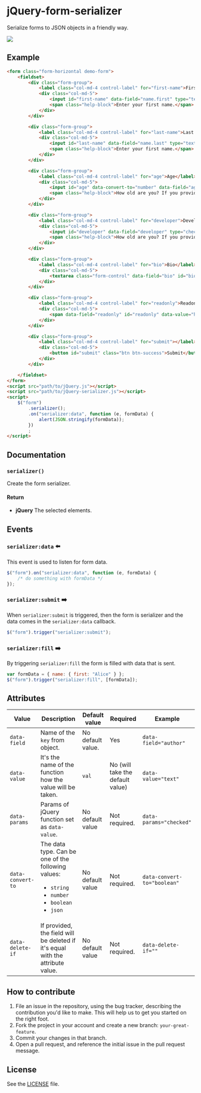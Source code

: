 # jQuery-form-serializer
Serialize forms to JSON objects in a friendly way.

[![](http://i.imgur.com/FD9iFAx.jpg)](http://jillix.github.io/jQuery-form-serializer/)

## Example

```html
<form class="form-horizontal demo-form">
    <fieldset>
        <div class="form-group">
            <label class="col-md-4 control-label" for="first-name">First name</label>
            <div class="col-md-5">
                <input id="first-name" data-field="name.first" type="text" placeholder="" class="form-control input-md" required="">
                <span class="help-block">Enter your first name.</span>
            </div>
        </div>

        <div class="form-group">
            <label class="col-md-4 control-label" for="last-name">Last name</label>
            <div class="col-md-5">
                <input id="last-name" data-field="name.last" type="text" placeholder="" class="form-control input-md" required="">
                <span class="help-block">Enter your first name.</span>
            </div>
        </div>

        <div class="form-group">
            <label class="col-md-4 control-label" for="age">Age</label>
            <div class="col-md-5">
                <input id="age" data-convert-to="number" data-field="age" type="number" placeholder="" class="form-control input-md" data-delete-if="0" required="">
                <span class="help-block">How old are you? If you provide <code>0</code>, the <code>age</code> field will be deleted.</span>
            </div>
        </div>

        <div class="form-group">
            <label class="col-md-4 control-label" for="developer">Developer</label>
            <div class="col-md-5">
                <input id="developer" data-field="developer" type="checkbox" data-value="prop" data-params="checked">
                <span class="help-block">How old are you? If you provide <code>0</code>, the <code>age</code> field will be deleted.</span>
            </div>
        </div>

        <div class="form-group">
            <label class="col-md-4 control-label" for="bio">Bio</label>
            <div class="col-md-5">
                <textarea class="form-control" data-field="bio" id="bio" placeholder="Write something cool...">I'm a web developer and pianist from Romania.</textarea>
            </div>
        </div>

        <div class="form-group">
            <label class="col-md-4 control-label" for="readonly">Readonly</label>
            <div class="col-md-5">
                <span data-field="readonly" id="readonly" data-value="html">I'm readonly content and my value is taken with <code>data-value="html"</code>.</span>
            </div>
        </div>

        <div class="form-group">
            <label class="col-md-4 control-label" for="submit"></label>
            <div class="col-md-5">
                <button id="submit" class="btn btn-success">Submit</button>
            </div>
        </div>

    </fieldset>
</form>
<script src="path/to/jQuery.js"></script>
<script src="path/to/jQuery-serializer.js"></script>
<script>
    $("form")
        .serializer();
        .on("serializer:data", function (e, formData) {
            alert(JSON.stringify(formData));
        })
        ;
</script>
```

## Documentation
### `serializer()`
Create the form serializer.

#### Return
- **jQuery** The selected elements.

## Events
### `serializer:data` :arrow_left:
This event is used to listen for form data.

```js
$("form").on("serializer:data", function (e, formData) {
    /* do something with formData */
});
```

### `serializer:submit` :arrow_right:
When `serializer:submit` is triggered, then the form is serializer and the data comes
in the `serializer:data` callback.

```js
$("form").trigger("serializer:submit");
```

### `serializer:fill` :arrow_right:
By triggering `serializer:fill` the form is filled with data that is sent.

```js
var formData = { name: { first: "Alice" } };
$("form").trigger("serializer:fill", [formData]);
```


## Attributes

<table>
    <thead>
        <tr>
            <th>Value</th>
            <th>Description</th>
            <th>Default value</th>
            <th>Required</th>
            <th>Example</th>
        </tr>
    </thead>
    <tbody>
        <tr>
            <td><code>data-field</code></td>
            <td>Name of the <code>key</code> from object.</td>
            <td>No default value.</td>
            <td>Yes</td>
            <td><code>data-field="author"</code></td>
        </tr>
        <tr>
            <td><code>data-value</code></td>
            <td>It's the name of the function how the value will be taken.</td>
            <td><code>val</code></td>
            <td>No (will take the default value)</td>
            <td><code>data-value="text"</code></td>
        </tr>
        <tr>
            <td><code>data-params</code></td>
            <td>Params of jQuery function set as <code>data-value</code>.</td>
            <td>No default value</td>
            <td>Not required.</td>
            <td><code>data-params="checked"</code></td>
        </tr>
        <tr>
            <td><code>data-convert-to</code></td>
            <td>
                The data type. Can be one of the following values:
                <ul>
                    <li><code>string</code></li>
                    <li><code>number</code></li>
                    <li><code>boolean</code></li>
                    <li><code>json</code></li>
                </ul>
            </td>
            <td>No default value</td>
            <td>Not required.</td>
            <td><code>data-convert-to="boolean"</code></td>
        </tr>
        <tr>
            <td><code>data-delete-if</code></td>
            <td>If provided, the field will be deleted if it's equal with the attribute value.</td>
            <td>No default value</td>
            <td>Not required.</td>
            <td><code>data-delete-if=""</code></td>
        </tr>
    </tbody>
</table>


## How to contribute
1. File an issue in the repository, using the bug tracker, describing the
   contribution you'd like to make. This will help us to get you started on the
   right foot.
2. Fork the project in your account and create a new branch:
   `your-great-feature`.
3. Commit your changes in that branch.
4. Open a pull request, and reference the initial issue in the pull request
   message.

## License
See the [LICENSE](./LICENSE) file.
